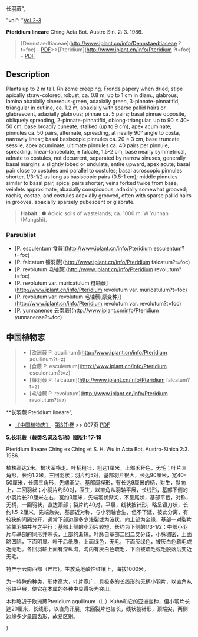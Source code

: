 长羽蕨",

  "vol": "[Vol.2-3](http://iplant.cn/foc/vol/1)

**Pteridium lineare** Ching Acta Bot. Austro Sin. 2: 3. 1986.

> [Dennstaedtiaceae](http://www.iplant.cn/info/Dennstaedtiaceae ?t=foc) - [PDF](http://iplant.cn/foc/pdf/Dennstaedtiaceae.pdf)>>[Pteridium](http://www.iplant.cn/info/Pteridium ?t=foc) - [PDF](http://www.iplant.cn/foc/pdf/Pteridium.pdf)

## Description

Plants up to 2 m tall. Rhizome creeping. Fronds papery when dried; stipe apically straw-colored, robust, ca. 0.8 m, up to 1 cm in diam., glabrous; lamina abaxially cinereous-green, adaxially green, 3-pinnate-pinnatifid, triangular in outline, ca. 1.2 m, abaxially with sparse pallid hairs or glabrescent, adaxially glabrous; pinnae ca. 5 pairs; basal pinnae opposite, obliquely spreading, 2-pinnate-pinnatifid, oblong-triangular, up to 90 × 40-50 cm, base broadly cuneate, stalked (up to 9 cm), apex acuminate; pinnules ca. 50 pairs, alternate, spreading, at nearly 90° angle to costa, narrowly linear; basal basiscopic pinnules ca. 20 × 3 cm, base truncate, sessile, apex acuminate; ultimate pinnules ca. 40 pairs per pinnule, spreading, linear-lanceolate, ± falcate, 1.5-2 cm, base nearly symmetrical, adnate to costules, not decurrent, separated by narrow sinuses, generally basal margins ± slightly lobed or undulate, entire upward, apex acute; basal pair close to costules and parallel to costules; basal acroscopic pinnules shorter, 1/3-1/2 as long as basiscopic pairs (0.5-1 cm); middle pinnules similar to basal pair, apical pairs shorter; veins forked twice from base, veinlets approximate, abaxially conspicuous, adaxially somewhat grooved; rachis, costae, and costules adaxially grooved, often with sparse pallid hairs in grooves, abaxially sparsely pubescent or glabrate.

> **Habait** : 
>● Acidic soils of wastelands; ca. 1000 m. W Yunnan (Mangshi).

### Parsublist

* [P.  esculentum  食蕨](http://www.iplant.cn/info/Pteridium esculentum?t=foc)
* [P.  falcatum  镰羽蕨](http://www.iplant.cn/info/Pteridium falcatum?t=foc)
* [P.  revolutum  毛轴蕨](http://www.iplant.cn/info/Pteridium revolutum?t=foc)
* [P.  revolutum var. muricatulum  糙轴蕨](http://www.iplant.cn/info/Pteridium revolutum var. muricatulum?t=foc)
* [P.  revolutum var. revolutum  毛轴蕨(原变种)](http://www.iplant.cn/info/Pteridium revolutum var. revolutum?t=foc)
* [P.  yunnanense  云南蕨](http://www.iplant.cn/info/Pteridium yunnanense?t=foc)

## 中国植物志

> * [欧洲蕨  P.  aquilinum](http://www.iplant.cn/info/Pteridium aquilinum?t=z)
> * [食蕨  P.  esculentum](http://www.iplant.cn/info/Pteridium esculentum?t=z)
> * [镰羽蕨  P.  falcatum](http://www.iplant.cn/info/Pteridium falcatum?t=z)
> * [毛轴蕨  P.  revolutum](http://www.iplant.cn/info/Pteridium revolutum?t=z)

**长羽蕨 Pteridium lineare",

* [《中国植物志》](http://www.iplant.cn/frps)- [第3(1)卷](http://www.iplant.cn/frps/vol/3(1)) >> 007页 [PDF](http://www.iplant.cn/frps/pdf/3(1)/007a.PDF)

**5.长羽蕨（蕨类名词及名称）图版1: 17-19**

Pteridium lineare Ching ex Ching et S. H. Wu in Acta Bot. Austro-Sinica 2:3. 1986.

植株高达2米。根状茎横走。叶柄粗壮，粗达1厘米，上部禾秆色，无毛；叶片三角形，长约1.2米，三回羽状；羽片约5对，基部羽片很大，长达90厘米，宽40-50厘米，长圆三角形，先端渐尖，基部阔楔形，有长达9厘米的柄，对生，斜向上，二回羽状；小羽片约50对，互生，以直角从羽轴平展，长线形，基部下侧的小羽片长20厘米左右，宽约3厘米，先端羽状渐尖，不呈尾状，基部平截，对称，无柄，一回羽状，直达顶部；裂片约40对，平展，线状披针形，略呈镰刀状，长约1.5-2厘米，先端急尖，基部近对称，与小羽轴合生，但不下延，彼此分离，有较狭的间隔分开，通常下部边缘多少浅裂或为波状，向上部为全缘，基部一对裂片紧靠羽轴并与之平行；基部上侧的小羽片较短，长约为下侧的1/3-1/2；中部小羽片与基部的同形并等长，上部的渐短。叶脉自基部二回二叉分歧，小脉稠密，上面略凹陷，下面明显。叶干后纸质，上面绿色，无毛，下面灰绿色，被灰白色疏毛或近无毛。各回羽轴上面有深纵沟，沟内有灰白色疏毛，下面被疏毛或毛脱落后变近无毛。

特产于云南西部（芒市)。生放荒地酸性红壤上，海拔1000米。

为一特殊的种类，形体高大，叶片宽广，具极多的长线形的无柄小羽片，以直角从羽轴平展，使它在本属的各种中显得极为突出。

本种略近于欧洲蕨Pteridium aquilinum（L.）Kuhn和它的亚洲变种，但小羽片长达20厘米，长线形，以直角开展，末回裂片也较长，线状披针形，顶端尖，两侧边缘多少呈圆齿形，故易区别。

}